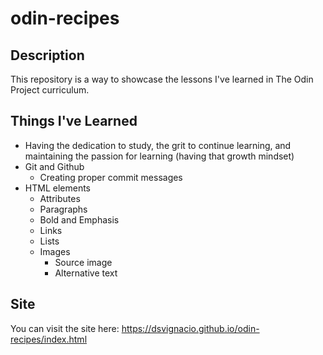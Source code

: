 # odin-recipes

## Description

This repository is a way to showcase the lessons I've learned in The Odin Project curriculum.

## Things I've Learned

- Having the dedication to study, the grit to continue learning, and maintaining the passion for learning (having that growth mindset)
- Git and Github
    - Creating proper commit messages
- HTML elements
    - Attributes
    - Paragraphs
    - Bold and Emphasis
    - Links
    - Lists
    - Images
        - Source image
        - Alternative text

## Site

You can visit the site here: https://dsvignacio.github.io/odin-recipes/index.html
